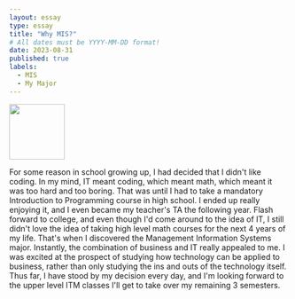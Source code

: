 ```yaml
---
layout: essay
type: essay
title: "Why MIS?"
# All dates must be YYYY-MM-DD format!
date: 2023-08-31
published: true
labels:
  - MIS
  - My Major
---
```


<img width="100px" class="rounded float-start pe-4" src="../img/igniting/paintbrushes.jpg">

For some reason in school growing up, I had decided that I didn't like coding. In my mind, IT meant coding, which meant math, which meant it was too hard and too boring. That was until I had to take a mandatory Introduction to Programming course in high school. I ended up really enjoying it, and I even became my teacher's TA the following year.
Flash forward to college, and even though I'd come around to the idea of IT, I still didn't love the idea of taking high level math courses for the next 4 years of my life. That's when I discovered the Management Information Systems major. Instantly, the combination of business and IT really appealed to me. I was excited at the prospect of studying how technology can be applied to business, rather than only studying the ins and outs of the technology itself. Thus far, I have stood by my decision every day, and I'm looking forward to the upper level ITM classes I'll get to take over my remaining 3 semesters. 
